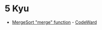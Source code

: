 # 5 Kyu
* [MergeSort "merge" function](/solutions/javascript/5%20kyu/MergeSort%20merge%20function) - [CodeWard](https://www.codewars.com/kata/52336a4436e0b095d8000093)